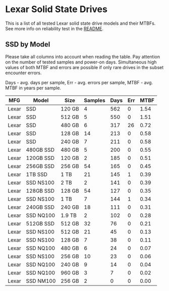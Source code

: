 Lexar Solid State Drives
========================

This is a list of all tested Lexar solid state drive models and their MTBFs. See
more info on reliability test in the [README](https://github.com/linuxhw/SMART).

SSD by Model
------------

Please take all columns into account when reading the table. Pay attention on the
number of tested samples and power-on days. Simultaneous high values of both MTBF
and errors are possible if only rare drives in the subset encounter errors.

Days - avg. days per sample,
Err  - avg. errors per sample,
MTBF - avg. MTBF in years per sample.

| MFG       | Model              | Size   | Samples | Days  | Err   | MTBF |
|-----------|--------------------|--------|---------|-------|-------|------|
| Lexar     | SSD                | 120 GB | 4       | 562   | 0     | 1.54   |
| Lexar     | SSD                | 512 GB | 5       | 550   | 0     | 1.51   |
| Lexar     | SSD                | 480 GB | 6       | 317   | 26    | 0.72   |
| Lexar     | SSD                | 128 GB | 14      | 213   | 0     | 0.58   |
| Lexar     | SSD                | 240 GB | 7       | 211   | 0     | 0.58   |
| Lexar     | 480GB SSD          | 480 GB | 5       | 200   | 0     | 0.55   |
| Lexar     | 120GB SSD          | 120 GB | 2       | 185   | 0     | 0.51   |
| Lexar     | 256GB SSD          | 256 GB | 54      | 165   | 0     | 0.45   |
| Lexar     | 1TB SSD            | 1 TB   | 21      | 145   | 1     | 0.39   |
| Lexar     | SSD NS100          | 2 TB   | 2       | 141   | 0     | 0.39   |
| Lexar     | 128GB SSD          | 128 GB | 54      | 127   | 0     | 0.35   |
| Lexar     | SSD NS100          | 1 TB   | 7       | 144   | 1     | 0.34   |
| Lexar     | 240GB SSD          | 240 GB | 18      | 111   | 0     | 0.31   |
| Lexar     | SSD NQ100          | 1.9 TB | 2       | 102   | 0     | 0.28   |
| Lexar     | 512GB SSD          | 512 GB | 32      | 76    | 0     | 0.21   |
| Lexar     | SSD NS100          | 512 GB | 21      | 45    | 0     | 0.13   |
| Lexar     | SSD NS100          | 128 GB | 7       | 38    | 0     | 0.11   |
| Lexar     | SSD NQ100          | 480 GB | 6       | 24    | 0     | 0.07   |
| Lexar     | SSD NS100          | 256 GB | 10      | 23    | 0     | 0.06   |
| Lexar     | SSD NQ100          | 240 GB | 9       | 14    | 0     | 0.04   |
| Lexar     | SSD NQ100          | 960 GB | 3       | 7     | 0     | 0.02   |
| Lexar     | SSD NM100          | 256 GB | 2       | 0     | 0     | 0.00   |
